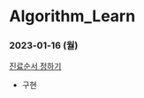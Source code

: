 # Algorithm_Learn
### 2023-01-16 (월)
[진료순서 정하기](https://school.programmers.co.kr/learn/courses/30/lessons/120835)
- 구현
